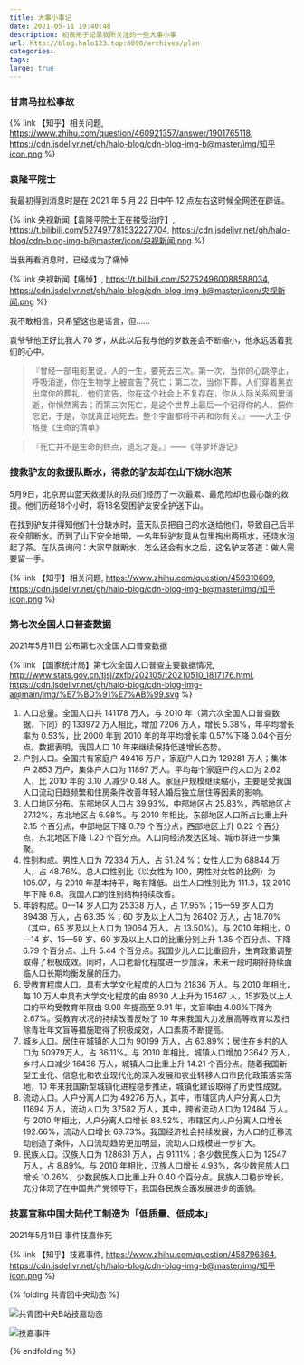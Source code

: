 ```yaml
---
title: 大事小事记
date: 2021-05-11 19:40:48
description: 初衷用于记录我所关注的一些大事小事
url: http://blog.halo123.top:8090/archives/plan
categories: 
tags: 
large: true
---
```


### 甘肃马拉松事故

{% link 【知乎】相关问题, https://www.zhihu.com/question/460921357/answer/1901765118, https://cdn.jsdelivr.net/gh/halo-blog/cdn-blog-img-b@master/img/知乎icon.png %}

### 袁隆平院士

我最初得到消息时是在 2021 年 5 月 22 日中午 12 点左右这时候全网还在辟谣。

{% link 央视新闻【袁隆平院士正在接受治疗】, https://t.bilibili.com/527497781532227704, https://cdn.jsdelivr.net/gh/halo-blog/cdn-blog-img-b@master/icon/央视新闻.png %}

当我再看消息时，已经成为了痛悼

{% link 央视新闻【痛悼】, https://t.bilibili.com/527524960088588034, https://cdn.jsdelivr.net/gh/halo-blog/cdn-blog-img-b@master/icon/央视新闻.png %}

我不敢相信，只希望这也是谣言，但……

袁爷爷他正好比我大 70 岁，从此以后我与他的岁数差会不断缩小，他永远活着我们的心中。

> 『曾经一部电影里说，人的一生，要死去三次。第一次，当你的心跳停止，呼吸消逝，你在生物学上被宣告了死亡；第二次，当你下葬，人们穿着黑衣出席你的葬礼，他们宣告，你在这个社会上不复存在，你从人际关系网里消逝，你悄然离去；而第三次死亡，是这个世界上最后一个记得你的人，把你忘记，于是，你就真正地死去。整个宇宙都将不再和你有关。』——大卫·伊格曼《生命的清单》

> 『死亡并不是生命的终点，遗忘才是。』——《寻梦环游记》

### 搜救驴友的救援队断水，得救的驴友却在山下烧水泡茶

5月9日，北京房山蓝天救援队的队员们经历了一次最累、最危险却也最心酸的救援。他们历经18个小时，将18名受困驴友安全护送下山。

在找到驴友并得知他们十分缺水时，蓝天队员把自己的水送给他们，导致自己后半夜全部断水。而到了山下安全地带，一名年轻驴友竟从包里掏出两瓶水，还烧水泡起了茶。在队员询问：大家早就断水，怎么还会有水之后，这名驴友答道：做人需要留一手。

{% link 【知乎】相关问题, https://www.zhihu.com/question/459310609, https://cdn.jsdelivr.net/gh/halo-blog/cdn-blog-img-b@master/img/知乎icon.png %}

### 第七次全国人口普查数据

2021年5月11日 公布第七次全国人口普查数据

{% link 【国家统计局】第七次全国人口普查主要数据情况, http://www.stats.gov.cn/tjsj/zxfb/202105/t20210510_1817176.html, https://cdn.jsdelivr.net/gh/halo-blog/cdn-blog-img-a@main/img/%E7%BD%91%E7%AB%99.svg %}

1. 人口总量。全国人口共 141178 万人，与 2010 年（第六次全国人口普查数据，下同）的 133972 万人相比，增加 7206 万人，增长 5.38%，年平均增长率为 0.53%，比 2000 年到 2010 年的年平均增长率 0.57%下降 0.04个百分点。数据表明，我国人口 10 年来继续保持低速增长态势。
2. 户别人口。全国共有家庭户 49416 万户，家庭户人口为 129281 万人；集体户 2853 万户，集体户人口为 11897 万人。平均每个家庭户的人口为 2.62 人，比 2010 年的 3.10 人减少 0.48 人。家庭户规模继续缩小，主要是受我国人口流动日趋频繁和住房条件改善年轻人婚后独立居住等因素的影响。
3. 人口地区分布。东部地区人口占 39.93%，中部地区占 25.83%，西部地区占 27.12%，东北地区占 6.98%。与 2010 年相比，东部地区人口所占比重上升 2.15 个百分点，中部地区下降 0.79 个百分点，西部地区上升 0.22 个百分点，东北地区下降 1.20 个百分点。人口向经济发达区域、城市群进一步集聚。
4. 性别构成。男性人口为 72334 万人，占 51.24 %；女性人口为 68844 万人，占 48.76%。总人口性别比（以女性为 100，男性对女性的比例）为 105.07，与 2010 年基本持平，略有降低。出生人口性别比为 111.3，较 2010 年下降 6.8。我国人口的性别结构持续改善。
5. 年龄构成。0—14 岁人口为 25338 万人，占 17.95%；15—59 岁人口为 89438 万人，占 63.35 %；60 岁及以上人口为 26402 万人，占 18.70%（其中，65 岁及以上人口为 19064 万人，占 13.50%）。与 2010 年相比，0—14 岁、15—59 岁、60 岁及以上人口的比重分别上升 1.35 个百分点、下降 6.79 个百分点、上升 5.44 个百分点。我国少儿人口比重回升，生育政策调整取得了积极成效。同时，人口老龄化程度进一步加深，未来一段时期将持续面临人口长期均衡发展的压力。
6. 受教育程度人口。具有大学文化程度的人口为 21836 万人。与 2010 年相比，每 10 万人中具有大学文化程度的由 8930 人上升为 15467 人，15岁及以上人口的平均受教育年限由 9.08 年提高至 9.91 年，文盲率由 4.08%下降为 2.67%。受教育状况的持续改善反映了 10 年来我国大力发展高等教育以及扫除青壮年文盲等措施取得了积极成效，人口素质不断提高。
7. 城乡人口。居住在城镇的人口为 90199 万人，占 63.89%；居住在乡村的人口为 50979万人，占 36.11%。与 2010 年相比，城镇人口增加 23642 万人，乡村人口减少 16436 万人，城镇人口比重上升 14.21 个百分点。随着我国新型工业化、信息化和农业现代化的深入发展和农业转移人口市民化政策落实落地，10 年来我国新型城镇化进程稳步推进，城镇化建设取得了历史性成就。
8. 流动人口。人户分离人口为 49276 万人，其中，市辖区内人户分离人口为 11694 万人，流动人口为 37582 万人，其中，跨省流动人口为 12484 万人。与 2010 年相比，人户分离人口增长 88.52%，市辖区内人户分离人口增长 192.66%，流动人口增长 69.73%。我国经济社会持续发展，为人口的迁移流动创造了条件，人口流动趋势更加明显，流动人口规模进一步扩大。
9. 民族人口。汉族人口为 128631 万人，占 91.11%；各少数民族人口为 12547 万人，占 8.89%。与 2010 年相比，汉族人口增长 4.93%，各少数民族人口增长 10.26%，少数民族人口比重上升 0.40 个百分点。民族人口稳步增长，充分体现了在中国共产党领导下，我国各民族全面发展进步的面貌。


### 技嘉宣称中国大陆代工制造为「低质量、低成本」

2021年5月11日 事件技嘉作死


{% link 【知乎】技嘉事件, https://www.zhihu.com/question/458796364, https://cdn.jsdelivr.net/gh/halo-blog/cdn-blog-img-b@master/img/知乎icon.png %}


{% folding 共青团中央动态 %}

![共青团中央B站技嘉动态](https://cdn.jsdelivr.net/gh/halo-blog/cdn-blog-img-b@master/img/共青团中央B站技嘉动态.png)

![技嘉事件](https://cdn.jsdelivr.net/gh/halo-blog/cdn-blog-img-b@master/img/技嘉事件.webp)

{% endfolding %}

